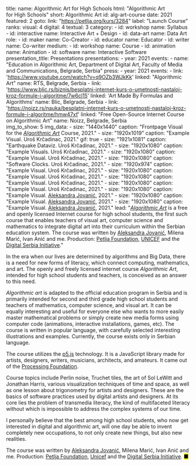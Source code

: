 title: 
    name: Algorithmic Art for High Schools
    html: "Algorithmic Art<br> for High Schools"
    short: Algorithmic Art
id: alg-art-course
date: 2021
featured: 2
goto:
    link: "https://petlja.org/kurs/3284"
    label: "Launch Course"
ranks:
    visual: 4
    digital: 4
    textual: 3
category: 
    - id: workshop
      name: Syllabus
    - id: interactive
      name: Interactive Art + Design
    - id: data-art
      name: Data Art
role:
    - id: maker
      name: Co-Creator
    - id: educator
      name: Educator
    - id: writer
      name: Co-writer
medium:
    - id: workshop
      name: Course
    - id: animation
      name: Animation
    - id: software
      name: Interactive Software
presentation_title: Presentations
presentations:
    - year: 2021
      events:
        - name: "<span class='italic-style'>Education in Algorithmic Art</span>, Department of Digital Art, Faculty of Media and Communications, Belgrade, Serbia"
press:
    - year: 2021
      events:
        - link: 'https://www.youtube.com/watch?v=q9OZb3WJkKk'
          linked: "Algorithmic Art"
          name: RTS, Belgrade, Serbia
        - link: 'https://www.blic.rs/biznis/besplatni-internet-kurs-o-umetnosti-nastaloj-kroz-formule-i-algoritme/7w6cl15'
          linked: 'Art Made By Formulas and Algorithms'
          name: Blic, Belgrade, Serbia
        - link: 'https://noizz.rs/nauka/besplatni-internet-kurs-o-umetnosti-nastaloj-kroz-formule-i-algoritme/hmw47xf'
          linked: "Free Open-Source Internet Course on Algorithmic Art"
          name: Noizz, Belgrade, Serbia  
img_to_show: 5
img_data:
    - size: "1440x1440"
      caption: "Frontpage Visual for the <a href='https://petlja.org/kurs/3284' target='_blank'><em>Algorithmic Art</em></a> Course, 2021."
    - size: "1920x1019"
      caption: "Example Visual. Uroš Krčadinac, 2021."
      gif: true
    - size: "1921x1081"
      caption: "Earthquake Dataviz. Uroš Krčadinac, 2021."
    - size: "1920x1080"
      caption: "Example Visuals. Uroš Krčadinac, 2021."
    - size: "1920x1080"
      caption: "Example Visual. Uroš Krčadinac, 2021."
    - size: "1920x1080"
      caption: "Software Clocks. Uroš Krčadinac, 2021."
    - size: "1920x974"
      caption: "Example Visual. Uroš Krčadinac, 2021."
    - size: "1920x1080"
      caption: "Example Visual. Uroš Krčadinac, 2021."
    - size: "1920x1080"
      caption: "Example Visual. Uroš Krčadinac, 2021."
    - size: "1920x1080"
      caption: "Example Visual. Uroš Krčadinac, 2021."
    - size: "1920x1080"
      caption: "Example Visual. <a href='http://aleksandrajovanic.com/' target='_blank'>Aleksandra Jovanić</a>, 2021."
    - size: "1920x1080"
      caption: "Example Visual. <a href='http://aleksandrajovanic.com/' target='_blank'>Aleksandra Jovanić</a>, 2021."
    - size: "1920x1080"
      caption: "Example Visual. <a href='http://aleksandrajovanic.com/' target='_blank'>Aleksandra Jovanić</a>, 2021."
lead: "<a href='https://petlja.org/kurs/3284' target='_blank'><em>Algorithmic Art</em></a> is a free and openly licensed Internet course for high school students, the first such course that enables teachers of visual art, computer science and mathematics to integrate digital art into their curriculum within the Serbian education system. The course was written by <a href='http://aleksandrajovanic.com/' target='_blank'>Aleksandra Jovanić</a>, Milena Marić, Ivan Anić and me. Production: <a href='https://petlja.org/' target='_blank'>Petlja Foundation</a>, <a href='https://www.unicef.org/' target='_blank'>UNICEF</a> and the <a href='https://www.dsi.rs/en/' target='_blank'>Digital Serbia Initiative</a>."

In the era when our lives are determined by algorithms and Big Data, there is a need for new forms of literacy, which connect computing, mathematics, and art. The openly and freely licensed internet course <em>Algorithmic Art</em>, intended for high school students and teachers, is conceived as an answer to this need.

<em>Algorithmic art</em> is adapted to the official education program in Serbia and is primarily intended for second and third grade high school students and teachers of mathematics, computer science, and visual art. It can be equally interesting and useful for everyone else who wants to more easily master mathematical problems or simply create new media forms using computer code (animations, interactive installations, games, etc). The course is written in popular language, with carefully selected interesting illustrations and examples. Currently, the course exists only in Serbian language.

The course utilizes the <a href='https://p5js.org/' target='_blank'>p5.js</a> technology. It is a JavaScript library made for artists, designers, writers, musicians, architects, and amateurs. It came out of the <a href='https://processingfoundation.org/' target='_blank'>Processing Foundation</a>.

Course topics include Perlin noise, Truchet tiles, the art of Sol LeWitt and Jonathan Harris, various visualization techniques of time and space, as well as one lesson about trigonometry for artists and designers. These are the basics of software practices used by digital artists and designers. At its core lies the problem of transmedia literacy, the kind of multifaceted literacy without which is impossible to address the complex systems of our time.

I personally believe that the best among high school students, who now get interested in digital and algorithmic art, will one day be able to invent completely new occupations, to not only create new things, but also new realities.

The course was written by <a href='http://aleksandrajovanic.com/' target='_blank'>Aleksandra Jovanić</a>, Milena Marić, Ivan Anić and me. Production: <a href='https://petlja.org/' target='_blank'>Petlja Foundation</a>, <a href='https://www.unicef.org/' target='_blank'>Unicef</a> and the <a href='https://www.dsi.rs/en/' target='_blank'>Digital Serbia Initiative</a>. <mark>&#9632;</mark>